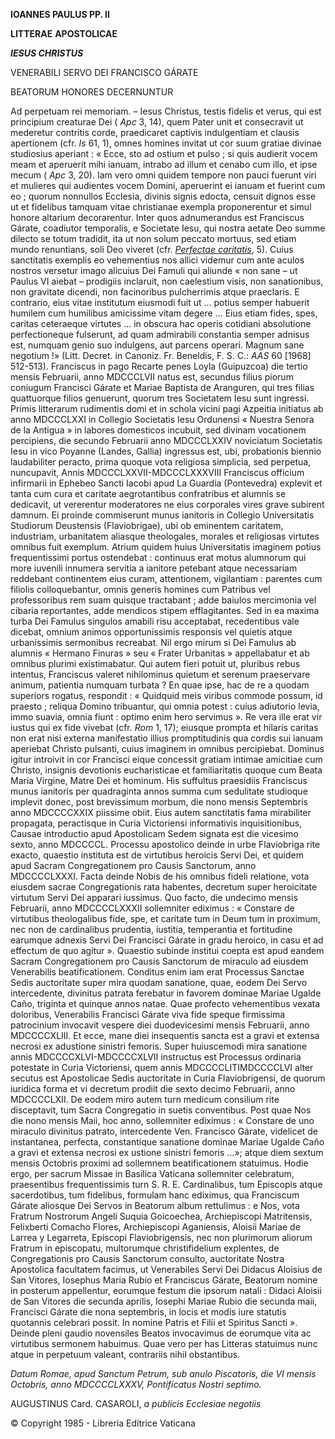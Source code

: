 **IOANNES PAULUS PP. II**

**LITTERAE** **APOSTOLICAE**

***IESUS CHRISTUS***

VENERABILI SERVO DEI FRANCISCO GÁRATE

BEATORUM HONORES DECERNUNTUR

Ad perpetuam rei memoriam. – Iesus Christus, testis fidelis et verus, qui est principium creaturae Dei ( *Apc* 3, 14), quem Pater unit et consecravit ut mederetur contritis corde, praedicaret captivis indulgentiam et clausis apertionem (cfr. *Is* 61, 1), omnes homines invitat ut cor suum gratiae divinae studiosius aperiant : « Ecce, sto ad ostium et pulso ; si quis audierit vocem meam et aperuerit mihi ianuam, intrabo ad illum et cenabo cum illo, et ipse mecum ( *Apc* 3, 20). Iam vero omni quidem tempore non pauci fuerunt viri et mulieres qui audientes vocem Domini, aperuerint ei ianuam et fuerint cum eo ; quorum nonnullos Ecclesia, divinis signis edocta, censuit dignos esse ut et fidelibus tamquam vitae christianae exempla proponerentur et simul honore altarium decorarentur. Inter quos adnumerandus est Franciscus Gárate, coadiutor temporalis, e Societate Iesu, qui nostra aetate Deo summe dilecto se totum tradidit, ita ut non solum peccato mortuus, sed etiam mundo renuntians, soli Deo viveret (cfr. *[Perfectae caritatis](http://www.vatican.va/archive/hist_councils/ii_vatican_council/documents/vat-ii_decree_19651028_perfectae-caritatis_lt.html)*, 5). Cuius sanctitatis exemplis eo vehementius nos allici videmur cum ante aculos nostros versetur imago alicuius Dei Famuli qui aliunde « non sane – ut Paulus VI aiebat – prodigiis inclaruit, non caelestium visis, non sanationibus, non gravitate dicendi, non facinoribus pulcherrimis atque praeclaris. E contrario, eius vitae institutum eiusmodi fuit ut ... potius semper habuerit humilem cum humilibus amicissime vitam degere ... Eius etiam fides, spes, caritas ceteraeque virtutes ... in obscura hac operis cotidiani absolutione perfectioneque fulserunt, ad quam admirabili constantia semper adnisus est, numquam genio suo indulgens, aut parcens operari. Magnum sane negotium !» (Litt. Decret. in Canoniz. Fr. Beneldis, F. S. C.: *AAS* 60 [1968] 512-513). Franciscus in pago Recarte penes Loyla (Guipuzcoa) die tertio mensis Februarii, anno MDCCCLVII natus est, secundus filius piorum coniugum Francisci Gárate et Mariae Baptista de Aranguren, qui tres filias quattuorque filios genuerunt, quorum tres Societatem Iesu sunt ingressi. Primis litterarum rudimentis domi et in schola vicini pagi Azpeitia initiatus ab anno MDCCCLXXI in Collegio Societatis Iesu Ordunensi « Nuestra Senora de la Antigua » in labores domesticos incubuit, sed divinam vocationem percipiens, die secundo Februarii anno MDCCCLXXIV noviciatum Societatis Iesu in vico Poyanne (Landes, Gallia) ingressus est, ubi, probationis biennio laudabiliter peracto, prima quoque vota religiosa simplicia, sed perpetua, nuncupavit, Annis MDCCCLXXVII-MDCCCLXXXVIII Franciscus officium infirmarii in Ephebeo Sancti Iacobi apud La Guardia (Pontevedra) explevit et tanta cum cura et caritate aegrotantibus confratribus et alumnis se dedicavit, ut vererentur moderatores ne eius corporales vires grave subirent damnum. Ei proinde commiserunt munus ianitoris in Collegio Universitatis Studiorum Deustensis (Flaviobrigae), ubi ob eminentem caritatem, industriam, urbanitatem aliasque theologales, morales et religiosas virtutes omnibus fuit exemplum. Atrium quidem huius Universitatis imaginem potius frequentissimi portus ostendebat : continuus erat motus alumnorum qui more iuvenili innumera servitia a ianitore petebant atque necessariam reddebant continentem eius curam, attentionem, vigilantiam : parentes cum filiolis colloquebantur, omnis generis homines cum Patribus vel professoribus rem suam quisque tractabant ; adde baiulos mercimonia vel cibaria reportantes, adde mendicos stipem efflagitantes. Sed in ea maxima turba Dei Famulus singulos amabili risu acceptabat, recedentibus vale dicebat, omnium animos opportunissimis responsis vel quietis atque urbanissimis sermonibus recreabat. Nil ergo mirum si Dei Famulus ab alumnis « Hermano Finuras » seu « Frater Urbanitas » appellabatur et ab omnibus plurimi existimabatur. Qui autem fieri potuit ut, pluribus rebus intentus, Franciscus valeret nihilominus quietum et serenum praeservare animum, patientia numquam turbata ? En quae ipse, hac de re a quodam superiors rogatus, respondit : « Quidquid meis viribus commode possum, id praesto ; reliqua Domino tribuantur, qui omnia potest : cuius adiutorio levia, immo suavia, omnia fiunt : optimo enim hero servimus ». Re vera ille erat vir iustus qui ex fide vivebat (cfr. *Rom* 1, 17); eiusque prompta et hilaris caritas non erat nisi externa manifestatio illius promptitudinis qua cordis sui ianuam aperiebat Christo pulsanti, cuius imaginem in omnibus percipiebat. Dominus igitur introivit in cor Francisci eique concessit gratiam intimae amicitiae cum Christo, insignis devotionis eucharisticae et familiaritatis quoque cum Beata Maria Virgine, Matre Dei et hominum. His suffultus praesidiis Franciscus munus ianitoris per quadraginta annos summa cum sedulitate studioque implevit donec, post brevissimum morbum, die nono mensis Septembris anno MDCCCCXXIX piissime obiit. Eius autem sanctitatis fama mirabiliter propagata, peractisque in Curia Victoriensi informativis inquisitionibus, Causae introductio apud Apostolicam Sedem signata est die vicesimo sexto, anno MDCCCCL. Processu apostolico deinde in urbe Flaviobriga rite exacto, quaestio instituta est de virtutibus heroicis Servi Dei, et quidem apud Sacram Congregationem pro Causis Sanctorum, anno MDCCCCLXXXI. Facta deinde Nobis de his omnibus fideli relatione, vota eiusdem sacrae Congregationis rata habentes, decretum super heroicitate virtutum Servi Dei apparari iussimus. Quo facto, die undecimo mensis Februarii, anno MDCCCCLXXXII sollemniter ediximus : « Constare de virtutibus theologalibus fide, spe, et caritate tum in Deum tum in proximum, nec non de cardinalibus prudentia, iustitia, temperantia et fortitudine earumque adnexis Servi Dei Francisci Gárate in gradu heroico, in casu et ad effectum de quo agitur ». Quaestio subinde institui coepta est apud eandem Sacram Congregationem pro Causis Sanctorum de miraculo ad eiusdem Venerabilis beatificationem. Conditus enim iam erat Processus Sanctae Sedis auctoritate super mira quodam sanatione, quae, eodem Dei Servo intercedente, divinitus patrata ferebatur in favorem dominae Mariae Ugalde Caño, triginta et quinque annos natae. Quae profecto vehementibus vexata doloribus, Venerabilis Francisci Gárate viva fide speque firmissima patrocinium invocavit vespere diei duodevicesimi mensis Februarii, anno MDCCCCXLIII. Et ecce, mane diei insequentis sancta est a gravi et extensa necrosi ex adustione sinistri femoris. Super huiuscemodi mira sanatione annis MDCCCCXLVI-MDCCCCXLVII instructus est Processus ordinaria potestate in Curia Victoriensi, quem annis MDCCCCLITI­MDCCCCLVI alter secutus est Apostolicae Sedis auctoritate in Curia Flaviobrigensi, de quorum iuridica forma et vi decretum prodiit die sexto decimo Februarii, anno MDCCCCLXII. De eodem miro autem turn medicum consilium rite disceptavit, tum Sacra Congregatio in suetis conventibus. Post quae Nos die nono mensis Maii, hoc anno, sollemniter ediximus : « Constare de uno miraculo divinitus patrato, intercedente Ven. Francisco Gárate, videlicet de instantanea, perfecta, constantique sanatione dominae Mariae Ugalde Caño a gravi et extensa necrosi ex ustione sinistri femoris ...»; atque diem sextum mensis Octobris proximi ad sollemnem beatificationem statuimus. Hodie ergo, per sacrum Missae in Basilica Vaticana sollemniter celebratum, praesentibus frequentissimis turn S. R. E. Cardinalibus, tum Episcopis atque sacerdotibus, tum fidelibus, formulam hanc ediximus, qua Franciscum Gárate aliosque Dei Servos in Beatorum album rettulimus : e Nos, vota Fratrum Nostrorum Angeli Suquia Goicoechea, Archiepiscopi Matritensis, Felixberti Comacho Flores, Archiepiscopi Aganiensis, Aloisii Mariae de Larrea y Legarreta, Episcopi Flaviobrigensis, nec non plurimorum aliorum Fratrum in episcopatu, multorumque christifidelium explentes, de Congregationis pro Causis Sanctorum consulto, auctoritate Nostra Apostolica facultatem facimus, ut Venerabiles Servi Dei Didacus Aloisius de San Vitores, Iosephus Maria Rubio et Franciscus Gárate, Beatorum nomine in posterum appellentur, eorumque festum die ipsorum natali : Didaci Aloisii de San Vitores die secunda aprilis, Iosephi Mariae Rubio die secunda maii, Francisci Gárate die nona septembris, in locis et modis iure statutis quotannis celebrari possit. In nomine Patris et Filii et Spiritus Sancti ». Deinde pleni gaudio novensiles Beatos invocavimus de eorumque vita ac virtutibus sermonem habuimus. Quae vero per has Litteras statuimus nunc atque in perpetuum valeant, contrariis nihil obstantibus.

*Datum Romae, apud Sanctum Petrum, sub anulo Piscatoris, die VI mensis Octobris, anno MDCCCCLXXXV, Pontificatus Nostri septimo.*

AUGUSTINUS Card. CASAROLI, *a publicis Ecclesiae negotiis*

© Copyright 1985 - Libreria Editrice Vaticana